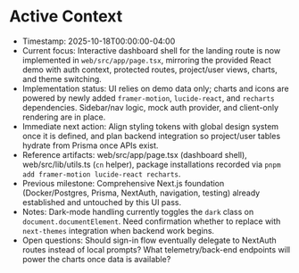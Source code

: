 # Active Context

- Timestamp: 2025-10-18T00:00:00-04:00
- Current focus: Interactive dashboard shell for the landing route is now implemented in `web/src/app/page.tsx`, mirroring the provided React demo with auth context, protected routes, project/user views, charts, and theme switching.
- Implementation status: UI relies on demo data only; charts and icons are powered by newly added `framer-motion`, `lucide-react`, and `recharts` dependencies. Sidebar/nav logic, mock auth provider, and client-only rendering are in place.
- Immediate next action: Align styling tokens with global design system once it is defined, and plan backend integration so project/user tables hydrate from Prisma once APIs exist.
- Reference artifacts: web/src/app/page.tsx (dashboard shell), web/src/lib/utils.ts (`cn` helper), package installations recorded via `pnpm add framer-motion lucide-react recharts`.
- Previous milestone: Comprehensive Next.js foundation (Docker/Postgres, Prisma, NextAuth, navigation, testing) already established and untouched by this UI pass.
- Notes: Dark-mode handling currently toggles the `dark` class on `document.documentElement`. Need confirmation whether to replace with `next-themes` integration when backend work begins.
- Open questions: Should sign-in flow eventually delegate to NextAuth routes instead of local prompts? What telemetry/back-end endpoints will power the charts once data is available?
